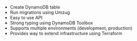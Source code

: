 - Create DynamoDB table 
- Run migrations using Umzug
- Easy to use API
- Strong typing using DynamoDB Toolbox
- Supports multiple environments (development, production)
- Provides way to extend infrastructure using Terraform

